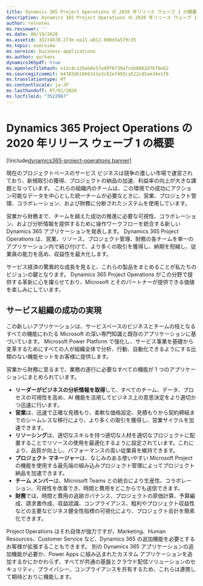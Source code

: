 ```yaml
---
title: Dynamics 365 Project Operations の 2020 年リリース ウェーブ 1 の概要
description: Dynamics 365 Project Operations の 2020 年リリース ウェーブ 1 の概要
author: relnotes
ms.reviewer: ''
ms.date: 06/19/2020
ms.assetid: 33274678-273e-ea11-a812-000d3a579c35
ms.topic: overview
ms.service: business-applications
ms.author: gurkans
dynamics365pdf: true
ms.openlocfilehash: e12c4c126ab8e57a89f6739afceb8062d76f6eb2
ms.sourcegitcommit: b4383db1666141e3c62ef493ca522cd5ae34e1f0
ms.translationtype: HT
ms.contentlocale: ja-JP
ms.lasthandoff: 07/01/2020
ms.locfileid: "3522967"
---
```

# <a name="overview-of-dynamics-365-project-operations-2020-release-wave-1"></a>Dynamics 365 Project Operations の 2020 年リリース ウェーブ 1 の概要
[!include[dynamics365-project-operations banner](../includes/dynamics365-project-operations.md)]

<!--overview start-->
現在のプロジェクトベースのサービス ビジネスは競争の激しい市場で運営されており、新規取引の獲得、プロジェクトの納品の加速、利益率の向上が大きな課題となっています。 これらの組織内のチームは、この環境での成功にアクション可能なデータを中心とした統一チームが必要なときに、営業、プロジェクト管理、コラボレーション、および財務に分断されたシステムを使用しています。  

営業から財務まで、チームを越えた成功の推進に必要な可視性、コラボレーション、および分析情報を提供するために操作ワークフローを統合する新しい Dynamics 365 アプリケーションを発表します。 Dynamics 365 Project Operations は、営業、リソース、プロジェクト管理、財務の各チームを単一のアプリケーション内で結び付けて、より多くの取引を獲得し、納期を短縮し、従業員の能力を高め、収益性を最大化します。  

サービス経済の驚異的な成長を見ると、これらの製品をまとめることが私たちのビジョンの鍵となります。 Dynamics 365 Project Operations がこの分野で提供する革新に心を躍らせており、Microsoft とそのパートナーが提供できる価値を楽しみにしています。  

## <a name="delivering-service-organization-success"></a>サービス組織の成功の実現

この新しいアプリケーションは、サービスベースのビジネスとチームの柱となるすべての機能にわたる Microsoft の深い専門知識と既存のアプリケーションに基づいています。 Microsoft Power Platform で強化し、サービス事業を基礎から変革するためにすべての人が組織全体で分析、行動、自動化できるようにする比類のない機能セットをお客様に提供します。 

営業から財務に至るまで、業務の遂行に必要なすべての機能が 1 つのアプリケーションにまとめられています。

-   **リーダーがビジネスの分析情報を取得**して、すべてのチーム、データ、プロセスの可視性を高め、AI 機能を活用してビジネス上の意思決定をより適切かつ迅速に行います。   
-   **営業**は、迅速で正確な見積もり、柔軟な価格設定、見積もりから契約締結までのシームレスな移行により、より多くの取引を獲得し、営業サイクルを加速できます。   
-   **リソーシング**は、適切なスキルを持つ適切な人材を適切なプロジェクトに配置することでリソースの使用を最適化するように設定されています。これにより、品質が向上し、パフォーマンスの高い従業員を維持できます。 
-   **プロジェクト マネージャー**は、なじみのある使いやすい Microsoft Project の機能を使用する最先端の組み込みプロジェクト管理によってプロジェクト納品を加速できます。  
-   **チーム メンバー**は、Microsoft Teams との統合により生産性、コラボレーション、可視性を改善でき、時間と費用をどこからでも送信できます。 
-   **財務**では、時間と費用の追跡ガバナンス、プロジェクトの原価計算、予算編成、請求書作成、収益認識、コンプライアンス、粗利やプロジェクト収益性などの主要なビジネス健全性指標の可視化により、プロジェクト会計を簡素化できます。 

Project Operations はそれ自体が強力ですが、Marketing、Human Resources、Customer Service など、Dynamics 365 の追加機能を必要とするお客様が拡張することもできます。 別の Dynamics 365 アプリケーションの追加機能が必要か、Power Apps に組み込まれたカスタム アプリケーションを追加するかにかかわらず、すべてが共通の基盤とクラウド配信ソリューションのセキュリティ、プライバシー、コンプライアンスを共有するため、これらは連携して期待どおりに機能します。
<!--overview end-->